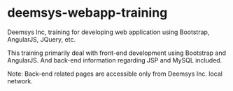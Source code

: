 # deemsys-webapp-training
Deemsys Inc, training for developing web application using Bootstrap, AngularJS, JQuery, etc.

This training primarily deal with front-end development using Bootstrap and AngularJS. And back-end information regarding JSP and MySQL included.

Note: Back-end related pages are accessible only from Deemsys Inc. local network.